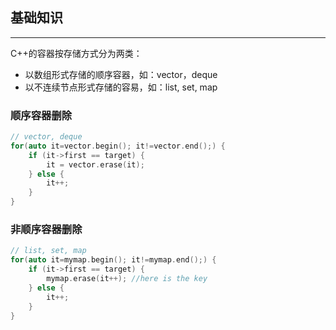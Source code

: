 ## 基础知识
---
C++的容器按存储方式分为两类：
- 以数组形式存储的顺序容器，如：vector，deque
- 以不连续节点形式存储的容易，如：list, set, map

### 顺序容器删除

``` c++
// vector, deque
for(auto it=vector.begin(); it!=vector.end();) {  
    if (it->first == target) {  
        it = vector.erase(it);  
    } else {  
        it++;  
    }  
}
```

### 非顺序容器删除
```c++
// list, set, map
for(auto it=mymap.begin(); it!=mymap.end();) {  
    if (it->first == target) {  
        mymap.erase(it++); //here is the key  
    } else {  
        it++;  
    }  
}
```